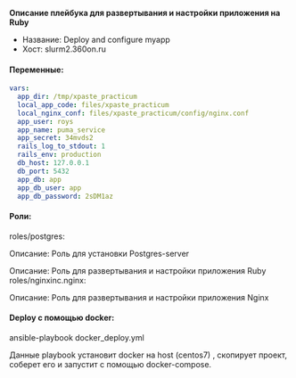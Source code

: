 **Описание плейбука для развертывания и настройки приложения на Ruby**

- Название: Deploy and configure myapp
- Хост: slurm2.360on.ru

#### Переменные:

```yaml
vars:
  app_dir: /tmp/xpaste_practicum
  local_app_code: files/xpaste_practicum
  local_nginx_conf: files/xpaste_practicum/config/nginx.conf
  app_user: roys
  app_name: puma_service
  app_secret: 34mvds2
  rails_log_to_stdout: 1
  rails_env: production
  db_host: 127.0.0.1
  db_port: 5432
  app_db: app
  app_db_user: app
  app_db_password: 2sDM1az
````

#### Роли:

roles/postgres:

Описание: Роль для установки  Postgres-server 

Описание: Роль для развертывания и настройки приложения Ruby
roles/nginxinc.nginx:

Описание: Роль для развертывания и настройки приложения  Nginx

#### Deploy с помощью docker:

ansible-playbook docker_deploy.yml

Данные playbook установит docker на host (centos7) , скопирует проект, соберет его и запустит с помощью docker-compose. 
